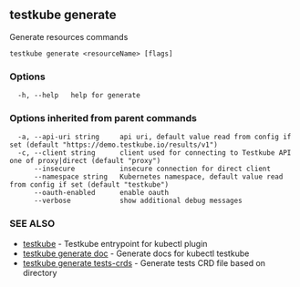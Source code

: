 ## testkube generate

Generate resources commands

```
testkube generate <resourceName> [flags]
```

### Options

```
  -h, --help   help for generate
```

### Options inherited from parent commands

```
  -a, --api-uri string     api uri, default value read from config if set (default "https://demo.testkube.io/results/v1")
  -c, --client string      client used for connecting to Testkube API one of proxy|direct (default "proxy")
      --insecure           insecure connection for direct client
      --namespace string   Kubernetes namespace, default value read from config if set (default "testkube")
      --oauth-enabled      enable oauth
      --verbose            show additional debug messages
```

### SEE ALSO

* [testkube](testkube.md)	 - Testkube entrypoint for kubectl plugin
* [testkube generate doc](testkube_generate_doc.md)	 - Generate docs for kubectl testkube
* [testkube generate tests-crds](testkube_generate_tests-crds.md)	 - Generate tests CRD file based on directory

